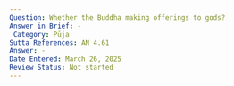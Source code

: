 ```yaml
---
Question: Whether the Buddha making offerings to gods?
Answer in Brief: -
 Category: Pūja
Sutta References: AN 4.61
Answer: -
Date Entered: March 26, 2025
Review Status: Not started
---
```

